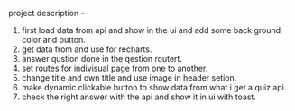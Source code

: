 project description - 

1) first load data from api and show in the ui and add some back ground color and button.
2) get data from and use for recharts.
3) answer qustion done in the qestion routert.
4) set routes for indivisual page from one to another.
5) change title and own title and use image in header setion.
6) make dynamic clickable button to show data from what i get a quiz api.
7) check the right answer with the api and show it in ui with toast.